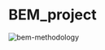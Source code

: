 # BEM_project


![bem-methodology](https://user-images.githubusercontent.com/53143114/116814225-05efb780-ab58-11eb-9d00-785a2de74de7.gif)
